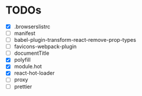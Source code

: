 # TODOs

- [x] .browserslistrc
- [ ] manifest
- [ ] babel-plugin-transform-react-remove-prop-types
- [ ] favicons-webpack-plugin
- [ ] documentTitle
- [x] polyfill
- [x] module.hot
- [x] react-hot-loader
- [ ] proxy
- [ ] prettier
